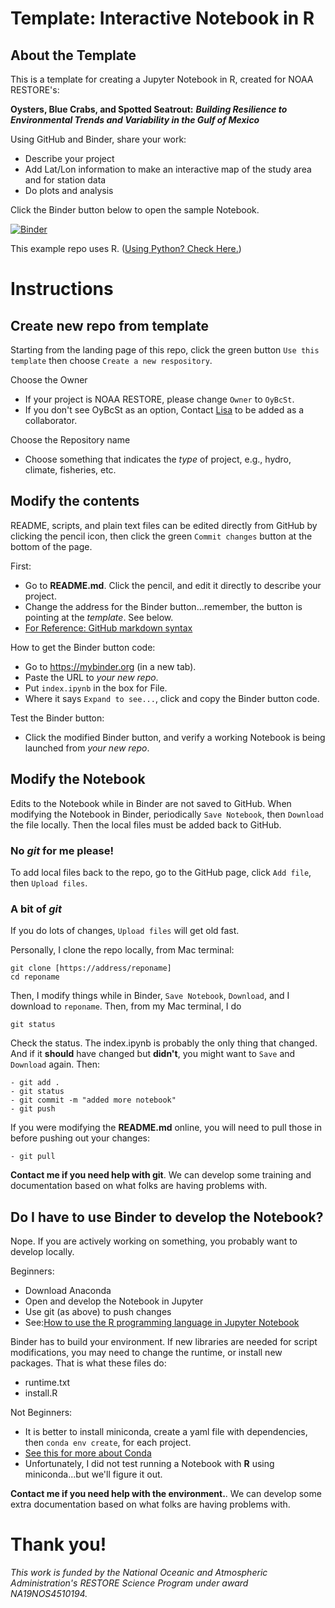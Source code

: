 # Template: Interactive Notebook in R 

## About the Template
This is a template for creating a Jupyter Notebook in R, created for NOAA RESTORE's:

**Oysters, Blue Crabs, and Spotted Seatrout:** ***Building Resilience to Environmental Trends and Variability in the Gulf of Mexico***

Using GitHub and Binder, share your work:
- Describe your project
- Add Lat/Lon information to make an interactive map of the study area and for station data
- Do plots and analysis

Click the Binder button below to open the sample Notebook.

[![Binder](https://mybinder.org/badge_logo.svg)](https://mybinder.org/v2/gh/OyBcSt/project-template-r/HEAD?labpath=index.ipynb)

This example repo uses R.  ([Using Python? Check Here.](https://github.com/OyBcSt/project-template-python))



# Instructions

## Create new repo from template
Starting from the landing page of this repo, click the green button `Use this template` then choose `Create a new respository`.

Choose the Owner
- If your project is NOAA RESTORE, please change `Owner` to `OyBcSt`.  
- If you don't see OyBcSt as an option, Contact [Lisa](mailto:lllowe@ncsu.edu) to be added as a collaborator.  

Choose the Repository name
- Choose something that indicates the *type* of project, e.g., hydro, climate, fisheries, etc.

## Modify the contents

README, scripts, and plain text files can be edited directly from GitHub by clicking the pencil icon, then click the green `Commit changes` button at the bottom of the page.

First:
- Go to **README.md**.  Click the pencil, and edit it directly to describe your project.
- Change the address for the Binder button...remember, the button is pointing at the *template*.  See below.
- [For Reference: GitHub markdown syntax](https://docs.github.com/en/github/writing-on-github/getting-started-with-writing-and-formatting-on-github/basic-writing-and-formatting-syntax)

How to get the Binder button code:
- Go to https://mybinder.org (in a new tab).
- Paste the URL to *your new repo*.
- Put `index.ipynb` in the box for File.
- Where it says `Expand to see...`, click and copy the Binder button code.

Test the Binder button:
- Click the modified Binder button, and verify a working Notebook is being launched from *your new repo*.



## Modify the Notebook

Edits to the Notebook while in Binder are not saved to GitHub.  When modifying the Notebook in Binder, periodically `Save Notebook`, then `Download` the file locally.  Then the local files must be added back to GitHub.

### No *git* for me please!
To add local files back to the repo, go to the GitHub page, click `Add file`, then `Upload files`.

### A bit of *git*
If you do lots of changes, `Upload files` will get old fast. 

Personally, I clone the repo locally, from Mac terminal:
```
git clone [https://address/reponame]
cd reponame
```

Then, I modify things while in Binder, `Save Notebook`, `Download`, and I download to `reponame`.  Then, from my Mac terminal, I do
```
git status
```
Check the status.  The index.ipynb is probably the only thing that changed.  And if it **should** have changed but **didn't**, you might want to `Save` and `Download` again.  Then:
```
- git add .
- git status
- git commit -m "added more notebook"
- git push
```

If you were modifying the **README.md** online, you will need to pull those in before pushing out your changes:
```
- git pull
```

**Contact me if you need help with git**.  We can develop some training and documentation based on what folks are having problems with.



## Do I have to use Binder to develop the Notebook?
Nope.  If you are actively working on something, you probably want to develop locally.

Beginners:
- Download Anaconda
- Open and develop the Notebook in Jupyter
- Use git (as above) to push changes
- See:[How to use the R programming language in Jupyter Notebook](https://docs.anaconda.com/navigator/tutorials/r-lang/)

Binder has to build your environment.  If new libraries are needed for script modifications, you may need to change the runtime, or install new packages.  That is what these files do:
- runtime.txt
- install.R

Not Beginners:
- It is better to install miniconda, create a yaml file with dependencies, then `conda env create`, for each project.  
- [See this for more about Conda](https://hpc.ncsu.edu/Software/Apps.php?app=Conda)
- Unfortunately, I did not test running a Notebook with **R** using miniconda...but we'll figure it out.

**Contact me if you need help with the environment.**. We can develop some extra documentation based on what folks are having problems with.


# Thank you!
*This work is funded by the National Oceanic and Atmospheric Administration's RESTORE Science Program under award NA19NOS4510194.*

